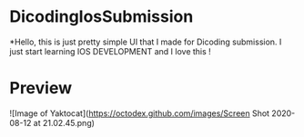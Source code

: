 # DicodingIosSubmission

*Hello, this is just pretty simple UI that I made for Dicoding submission. I just start learning IOS DEVELOPMENT and I love this !

# Preview 

![Image of Yaktocat](https://octodex.github.com/images/Screen Shot 2020-08-12 at 21.02.45.png)



